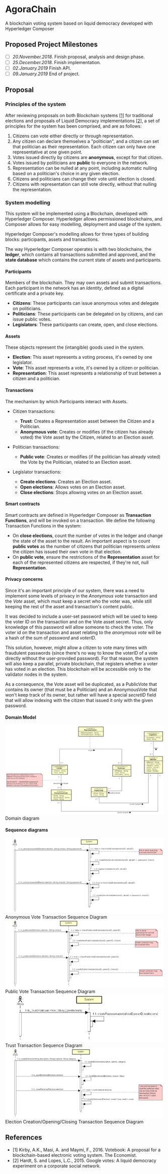 # AgoraChain
A blockchain voting system based on liquid democracy developed with Hyperledger Composer

## Proposed Project Milestones

- [ ] _20.November.2018_. Finish proposal, analysis and design phase.
- [ ] _25.December.2018_. Finish implementation.
- [ ] _02.January.2019_ Finish API.
- [ ] _09.January.2019_ End of project.

## Proposal

### Principles of the system

After reviewing proposals on both Blockchain systems [\[1\]](#References) for traditional elections and proposals of Liquid Democracy implementations [\[2\]](#References), a set of principles for the system has been comprised, and are as follows:

1. Citizens can vote either directly or through representation.
2. Any citizen can declare themselves a "politician", and a citizen can set that politician as their representation. Each citizen can only have one representative at one given point.
3. Votes issued directly by citizens are **anonymous**, except for that citizen.
4. Votes issued by politicians are **public** to everyone in the network.
5. Representation can be nulled at any point, including automatic nulling based on a politician's choice in any given election.
6. Citizens and politicians can change their vote until election is closed.
7. Citizens with representation can still vote directly, without that nulling the representation.

### System modelling

This system will be implemented using a Blockchain, developed with Hyperledger Composer. Hyperledger allows permissioned blockchains, and Composer allows for easy modelling, deployment and usage of the system.

Hyperledger Composer's modelling allows for three types of building blocks: participants, assets and transactions.

The way Hyperledger Composer operates is with two blockchains, the **ledger**, which contains all transactions submitted and approved, and the **state database** which contains the current state of assets and participants.

#### Participants

Members of the blockchain. They may own assets and submit transactions. Each participant in the network has an *Identity*, defined as a digital certificate and a private key.

- **Citizens**: These participants can issue anonymous votes and delegate on politicians.
- **Politicians**: These participants can be delegated on by citizens, and can issue public votes.
- **Legislators**: These participants can create, open, and close elections.

#### Assets

These objects represent the (intangible) goods used in the system.

- **Election**: This asset represents a voting process, it's owned by one legislator.
- **Vote**: This asset represents a vote, it's owned by a citizen or politician.
- **Representation**: This asset represents a relationship of trust between a citizen and a politician.

#### Transactions

The mechanism by which Participants interact with Assets.

- Citizen transactions:

    - **Trust**: Creates a Representation asset between the Citizen and a Politician. 
    - **Anonymous vote**: Creates or modifies (if the citizen has already voted) the Vote asset by the Citizen, related to an Election asset.

- Politician transactions:

    - **Public vote**: Creates or modifies (if the politician has already voted) the Vote by the Politician, related to an Election asset.

- Legislator transactions:

    - **Create elections**: Creates an Election asset.
    - **Open elections**: Allows votes on an Election asset.
    - **Close elections**: Stops allowing votes on an Election asset.

#### Smart contracts

Smart contracts are defined in Hyperledger Composer as **Transaction Functions**, and will be invoked on a transaction. We define the following Transaction Functions in the system:

- On **close elections**, count the number of votes in the ledger and change the state of the asset to the result. An important aspect is to count **public votes** as the number of citizens that politician represents *unless* the citizen has issued their own vote in that election.
- On **public vote**, ensure the restrictions of the **Representation** asset for each of the represented citizens are respected, if they're not, null **Representation**.

#### Privacy concerns

Since it's an important principle of our system, there was a need to implement some levels of privacy in the *Anonymous vote* transaction and the *Vote* asset, which must keep a secret who the voter was, while still keeping the rest of the asset and transaction's content public.

It was decided to include a user-set password which will be used to keep the voter ID on the transaction and on the Vote asset secret. Thus, only knowledge of this password will allow someone to check the voter. The voter id on the transaction and asset relating to the *anonymous vote* will be a hash of the sum of *password* and *voterID*.

This solution, however, might allow a citizen to vote many times with fraudulent passwords (since there's no way to know the voterID of a vote directly without the user-provided password). For that reason, the system will also keep a parallel, private blockchain, that registers whether a voter has voted in an election. This blockchain will be accessible only to the validator nodes in the system.

As a consequence, the Vote asset will be duplicated, as a PublicVote that contains its owner (that must be a Politician) and an AnonymousVote that won't keep track of its owner, but rather will have a special _secretID_ field that will allow indexing with the citizen that issued it only with the given password.


#### Domain Model

![Domain diagram of the system](https://raw.githubusercontent.com/es2812/AgoraChain/master/Diagrams/ClassDiagram.png) 
Domain diagram

#### Sequence diagrams

![Anonymous Voting Sequence](https://raw.githubusercontent.com/es2812/AgoraChain/master/Diagrams/tx_voting.png) 
Anonymous Vote Transaction Sequence Diagram
![Public Voting Sequence](https://raw.githubusercontent.com/es2812/AgoraChain/master/Diagrams/tx_votingpolitic.png)
Public Vote Transaction Sequence Diagram
![Trust Sequence](https://raw.githubusercontent.com/es2812/AgoraChain/master/Diagrams/tx_trust.png)Trust Transaction Sequence Diagram
![Election Management Sequence](https://raw.githubusercontent.com/es2812/AgoraChain/master/Diagrams/tx_elections.png)
Election Creation/Opening/Closing Transaction Sequence Diagram

## References

- [1] Kirby, A.K., Masi, A. and Maymi, F., 2016. Votebook: A proposal for a blockchain-based electronic voting system. The Economist.
- [2] Hardt, S. and Lopes, L.C., 2015. Google votes: A liquid democracy experiment on a corporate social network.